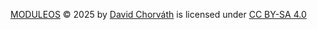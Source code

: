 [MODULEOS](https://github.com/avid-david/moduleos) © 2025 by [David Chorváth](https://github.com/avid-david) is licensed under [CC BY-SA 4.0](https://creativecommons.org/licenses/by-sa/4.0/?ref=chooser-v1)